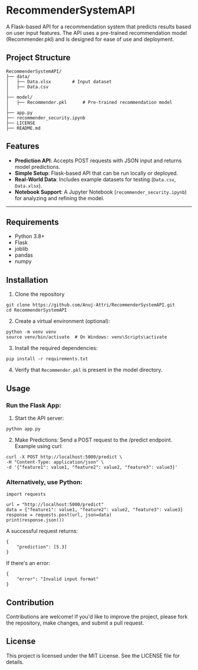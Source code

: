 # RecommenderSystemAPI
A Flask-based API for a recommendation system that predicts results based on user input features. The API uses a pre-trained recommendation model (Recommender.pkl) and is designed for ease of use and deployment.

## Project Structure
```
RecommenderSystemAPI/
├── data/
│   ├── Data.xlsx        # Input dataset 
│   ├── Data.csv             
│
├── model/
│   ├── Recommender.pkl      # Pre-trained recommendation model
│
├── app.py                   
├── recommender_security.ipynb 
├── LICENSE                  
├── README.md                
```
              
## Features

- **Prediction API**: Accepts POST requests with JSON input and returns model predictions.
- **Simple Setup**: Flask-based API that can be run locally or deployed.
- **Real-World Data**: Includes example datasets for testing (`Data.csv`, `Data.xlsx`).
- **Notebook Support**: A Jupyter Notebook (`recommender_security.ipynb`) for analyzing and refining the model.

---

## Requirements

- Python 3.8+
- Flask
- joblib
- pandas
- numpy

## Installation
1. Clone the repository
```
git clone https://github.com/Anuj-Attri/RecommenderSystemAPI.git
cd RecommenderSystemAPI
```

2. Create a virtual environment (optional):
```
python -m venv venv
source venv/bin/activate  # On Windows: venv\Scripts\activate
```

3. Install the required dependencies:

```
pip install -r requirements.txt
```

4. Verify that `Recommender.pkl` is present in the model directory.

## Usage
### Run the Flask App:
1. Start the API server:
```
python app.py
```
2. Make Predictions:
Send a POST request to the /predict endpoint. Example using curl:
```
curl -X POST http://localhost:5000/predict \
-H "Content-Type: application/json" \
-d '{"feature1": value1, "feature2": value2, "feature3": value3}'
```

### Alternatively, use Python:
```
import requests

url = "http://localhost:5000/predict"
data = {"feature1": value1, "feature2": value2, "feature3": value3}
response = requests.post(url, json=data)
print(response.json())
```
A successful request returns:
```
{
    "prediction": [5.3]
}
```

If there's an error:
```
{
    "error": "Invalid input format"
}
```

## Contribution
Contributions are welcome! If you'd like to improve the project, please fork the repository, make changes, and submit a pull request.

## License
This project is licensed under the MIT License. See the LICENSE file for details.
